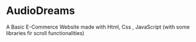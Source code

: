 # AudioDreams

A Basic E-Commerce Website made with Html, Css , JavaScript (with some libraries fir scroll functionalities)
